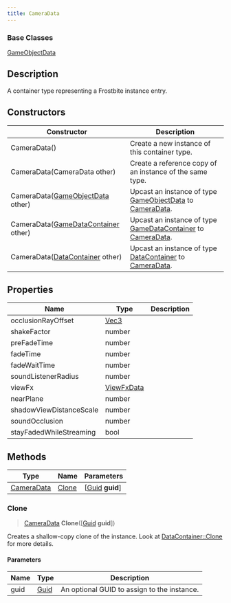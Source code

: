```yaml
---
title: CameraData
---
```

### Base Classes

[GameObjectData](GameObjectData)

## Description

A container type representing a Frostbite instance entry.

## Constructors

| Constructor                                                           | Description                                                                                                 |
| --------------------------------------------------------------------- | ----------------------------------------------------------------------------------------------------------- |
| CameraData()                                                          | Create a new instance of this container type.                                                               |
| CameraData(CameraData other)                                          | Create a reference copy of an instance of the same type.                                                    |
| CameraData([GameObjectData](GameObjectData) other)                    | Upcast an instance of type [GameObjectData](GameObjectData) to [CameraData](CameraData).                    |
| CameraData([GameDataContainer](GameDataContainer) other)              | Upcast an instance of type [GameDataContainer](GameDataContainer) to [CameraData](CameraData).              |
| CameraData([DataContainer](/vext/ref/shared/class/datacontainer) other) | Upcast an instance of type [DataContainer](/vext/ref/shared/class/datacontainer) to [CameraData](CameraData). |

## Properties

| Name                    | Type                              | Description |
| ----------------------- | --------------------------------- | ----------- |
| occlusionRayOffset      | [Vec3](/vext/ref/shared/class/Vec3) |             |
| shakeFactor             | number                            |             |
| preFadeTime             | number                            |             |
| fadeTime                | number                            |             |
| fadeWaitTime            | number                            |             |
| soundListenerRadius     | number                            |             |
| viewFx                  | [ViewFxData](ViewFxData)          |             |
| nearPlane               | number                            |             |
| shadowViewDistanceScale | number                            |             |
| soundOcclusion          | number                            |             |
| stayFadedWhileStreaming | bool                              |             |

## Methods

| Type                     | Name            | Parameters                                     |
| ------------------------ | --------------- | ---------------------------------------------- |
| [CameraData](CameraData) | [Clone](#clone) | \[[Guid](/vext/ref/shared/class/guid) **guid**\] |

### Clone

> [CameraData](CameraData) **Clone**(\[[Guid](/vext/ref/shared/class/guid) **guid**\])

Creates a shallow-copy clone of the instance. Look at [DataContainer::Clone](/vext/ref/shared/class/datacontainer#clone) for more details.

#### Parameters

| Name | Type         | Description                                 |
| ---- | ------------ | ------------------------------------------- |
| guid | [Guid](Guid) | An optional GUID to assign to the instance. |
